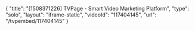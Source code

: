 {
    "title": "[1508371226] TVPage - Smart Video Marketing Platform",
    "type": "solo",
    "layout": "iframe-static",
    "videoId": "117404145",
    "url": "\/tvpembed\/117404145"
}